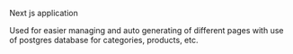 Next js application 

Used for easier managing and auto generating of different pages with use of postgres database for categories, products, etc.
